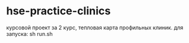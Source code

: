 # hse-practice-clinics
курсовой проект за 2 курс, тепловая карта профильных клиник. для запуска: sh run.sh 
